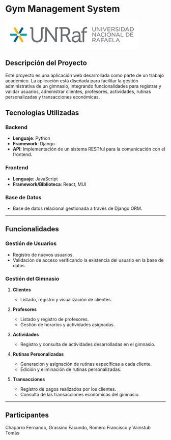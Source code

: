 # Gym Management System

![Universidad Nacional de Rafaela](front/src/assets/Enc-UNRAF-web-3.png)

## Descripción del Proyecto

Este proyecto es una aplicación web desarrollada como parte de un trabajo académico. La aplicación está diseñada para facilitar la gestión administrativa de un gimnasio, integrando funcionalidades para registrar y validar usuarios, administrar clientes, profesores, actividades, rutinas personalizadas y transacciones económicas.

## Tecnologías Utilizadas

### Backend
- **Lenguaje**: Python  
- **Framework**: Django  
- **API**: Implementación de un sistema RESTful para la comunicación con el frontend.

### Frontend
- **Lenguaje**: JavaScript  
- **Framework/Biblioteca**: React, MUI

### Base de Datos
- Base de datos relacional gestionada a través de Django ORM.

---

## Funcionalidades

### Gestión de Usuarios
- Registro de nuevos usuarios.
- Validación de acceso verificando la existencia del usuario en la base de datos.

### Gestión del Gimnasio
1. **Clientes**  
   - Listado, registro y visualización de clientes. 

2. **Profesores**  
   - Listado y registro de profesores.  
   - Gestión de horarios y actividades asignadas.  

3. **Actividades**  
   - Registro y consulta de actividades desarrolladas en el gimnasio. 

4. **Rutinas Personalizadas**  
   - Generación y asignación de rutinas específicas a cada cliente.  
   - Edición y eliminación de rutinas personalizadas.  

5. **Transacciones**  
   - Registro de pagos realizados por los clientes.  
   - Consulta de las transacciones económicas del gimnasio.  

---

## Participantes

Chaparro Fernando, Grassino Facundo, Romero Francisco y Vainstub Tomás
